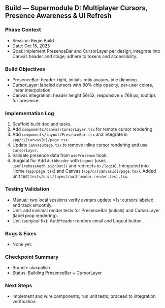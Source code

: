 ## Build — Supermodule D: Multiplayer Cursors, Presence Awareness & UI Refresh

### Phase Context
- Session: Begin Build
- Date: Oct 15, 2025
- Goal: Implement PresenceBar and CursorLayer per design; integrate into Canvas header and stage; adhere to tokens and accessibility.

### Build Objectives
- PresenceBar: header-right, initials-only avatars, idle dimming.
- CursorLayer: labeled cursors with 90% chip opacity, per-user colors, linear interpolation.
- Canvas integration: header height 56/52, responsive ≥ 768 px, tooltips for presence.

### Implementation Log
1) Scaffold build doc and tasks.
2) Add `components/canvas/CursorLayer.tsx` for remote cursor rendering.
3) Add `components/layout/PresenceBar.tsx` and integrate in `app/c/[canvasId]/page.tsx`.
4) Update `CanvasStage.tsx` to remove inline cursor rendering and use `CursorLayer`.
5) Validate presence data from `usePresence` hook.
6) Surgical fix: Add `AuthHeader` with `Logout` (uses `useFirebaseAuth.signOut()` and redirects to `/login`). Integrated into Home (`app/page.tsx`) and Canvas (`app/c/[canvasId]/page.tsx`). Added unit test `tests/unit/layout/authheader.render.test.tsx`.

### Testing Validation
- Manual: two local sessions verify avatars update <1s; cursors labeled and track smoothly.
- Unit: add minimal render tests for PresenceBar (initials) and CursorLayer (label prop rendering).
- Unit (surgical fix): AuthHeader renders email and Logout button.

### Bugs & Fixes
- None yet.

### Checkpoint Summary
- Branch: uiuxpolish
- Status: Building PresenceBar + CursorLayer

### Next Steps
- Implement and wire components; run unit tests; proceed to integration verification.


